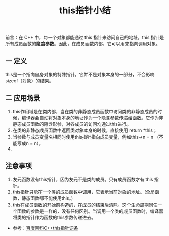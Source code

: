 ﻿---
layout: post
title: this指针小结
category: 测试C++
description: 关于c++中this指针的总结
---

前言：在 C++ 中，每一个对象都能通过 this 指针来访问自己的地址。this 指针是所有成员函数的**隐含参数**。因此，在成员函数内部，它可以用来指向调用对象。 

## 一 定义
this是一个指向自身对象的特殊指针，它并不是对象本身的一部分，不会影响sizeof（对象）的结果。
## 二 应用场景
1. this作用域是在类内部，当在类的非静态成员函数中访问类的非静态成员的时候，编译器会自动将对象本身的地址作为一个隐含参数传递给函数。它作为非静态成员函数的隐含形参，对各成员的访问均通过this进行。
2. 在类的非静态成员函数中返回类对象本身的时候，直接使用 return *this；
3. 当参数与成员变量名相同时使用this指针指向成员变量，例如this->n = n （不能写成n = n）。
4. 
## 注意事项
1. 友元函数没有this指针，因为友元不是类的成员。只有成员函数才有 this 指针。    
2. this指针只能在一个类的成员函数中调用，它表示当前对象的地址。(全局函数，静态函数都不能使用this。)
3. this在成员函数的开始前构造的，在成员的结束后清除。这个生命周期同任一个函数的参数是一样的，没有任何区别。当调用一个类的成员函数时，编译器将类的指针作为函数的this参数传递进去。





* 参考：[百度百科C++this指针词条](https://baike.baidu.com/item/C++this%E6%8C%87%E9%92%88/637012)